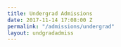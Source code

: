```yaml
---
title: Undergrad Admissions
date: 2017-11-14 17:08:00 Z
permalink: "/admissions/undergrad"
layout: undgradadmiss
---
```


